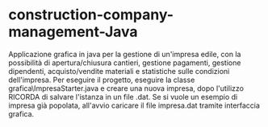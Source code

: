 # construction-company-management-Java
Applicazione grafica in java per la gestione di un'impresa edile, con la possibilità di apertura/chiusura cantieri, gestione pagamenti, gestione dipendenti, acquisto/vendite materiali e statistiche sulle condizioni dell'impresa.
Per eseguire il progetto, eseguire la classe grafica\ImpresaStarter.java e creare una nuova impresa, dopo l'utilizzo RICORDA di salvare l'istanza in un file .dat.
Se si vuole un esempio di impresa già popolata, all'avvio caricare il file impresa.dat tramite interfaccia grafica.
